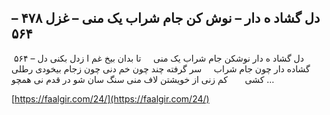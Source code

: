 ## دل گشاد ه دار – نوش کن جام شراب یک منی – غزل ۴۷۸ – ۵۶۴


 ۵۶۴ &#8211; دل گشاد ه دار نوشکن جام شراب یک منی     تا بدان بیخ غم ا زدل بکنی دل گشاده دار چون جام شراب     سر گرفته چند چون خم دنی چون زجام بیخودی رطلی کشی       کم زنی از خویشتن لاف منی سنگ سان شو در قدم نی همچو &#8230;

[https://faalgir.com/24/](https://faalgir.com/24/) 